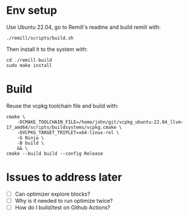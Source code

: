 # Env setup

Use Ubuntu 22.04, go to Remill's readme and build remill with:

```
./remill/scripts/build.sh
```

Then install it to the system with:

```
cd ./remill-build
sudo make install
```

# Build

Reuse the vcpkg toolchain file and build with:

```
cmake \
    -DCMAKE_TOOLCHAIN_FILE=/home/john/git/vcpkg_ubuntu-22.04_llvm-17_amd64/scripts/buildsystems/vcpkg.cmake \
    -DVCPKG_TARGET_TRIPLET=x64-linux-rel \
    -G Ninja \
    -B build \
    && \
cmake --build build --config Release
```

# Issues to address later

- [ ] Can optimizer explore blocks?
- [ ] Why is it needed to run optimize twice?
- [ ] How do I build/test on Github Actions?